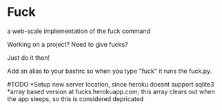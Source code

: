 # Fuck

a web-scale implementation of the fuck command

Working on a project?
Need to give fucks?

Just do it then!

Add an alias to your bashrc so when you type "fuck" it runs the fuck.py.

#TODO
*Setup new server location, since heroku doesnt support sqlite3
*array based version at fucks.herokuapp.com; this array clears out when the app sleeps, so this is considered depricated
